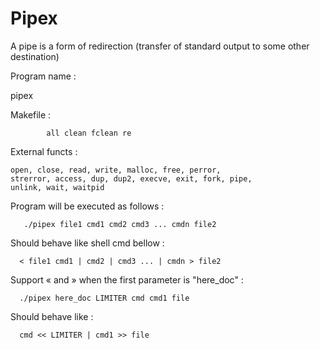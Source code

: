 # Pipex
A pipe is a form of redirection (transfer of standard output to some other destination)

Program name :

  pipex

Makefile :

            all clean fclean re

External functs :

    open, close, read, write, malloc, free, perror,
    strerror, access, dup, dup2, execve, exit, fork, pipe,
    unlink, wait, waitpid

Program will be executed as follows :

       ./pipex file1 cmd1 cmd2 cmd3 ... cmdn file2
  
Should behave like shell cmd bellow :

      < file1 cmd1 | cmd2 | cmd3 ... | cmdn > file2
  
Support « and » when the first parameter is "here_doc" :

      ./pipex here_doc LIMITER cmd cmd1 file

Should behave like :

      cmd << LIMITER | cmd1 >> file
 
